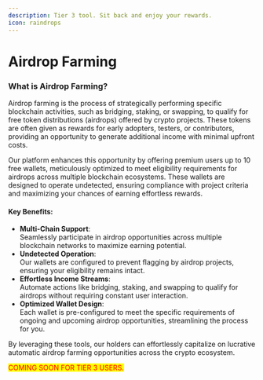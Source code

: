 ```yaml
---
description: Tier 3 tool. Sit back and enjoy your rewards.
icon: raindrops
---
```


# Airdrop Farming

### What is Airdrop Farming?

Airdrop farming is the process of strategically performing specific blockchain activities, such as bridging, staking, or swapping, to qualify for free token distributions (airdrops) offered by crypto projects. These tokens are often given as rewards for early adopters, testers, or contributors, providing an opportunity to generate additional income with minimal upfront costs.

Our platform enhances this opportunity by offering premium users up to 10 free wallets, meticulously optimized to meet eligibility requirements for airdrops across multiple blockchain ecosystems. These wallets are designed to operate undetected, ensuring compliance with project criteria and maximizing your chances of earning effortless rewards.

#### Key Benefits:

* **Multi-Chain Support**:\
  Seamlessly participate in airdrop opportunities across multiple blockchain networks to maximize earning potential.
* **Undetected Operation**:\
  Our wallets are configured to prevent flagging by airdrop projects, ensuring your eligibility remains intact.
* **Effortless Income Streams**:\
  Automate actions like bridging, staking, and swapping to qualify for airdrops without requiring constant user interaction.
* **Optimized Wallet Design**:\
  Each wallet is pre-configured to meet the specific requirements of ongoing and upcoming airdrop opportunities, streamlining the process for you.

By leveraging these tools, our holders can effortlessly capitalize on lucrative automatic airdrop farming opportunities across the crypto ecosystem.

<mark style="color:red;">COMING SOON FOR TIER 3 USERS.</mark>
